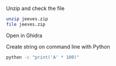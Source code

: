 
Unzip and check the file

```bash
unzip jeeves.zip
file jeeves.zip
```

Open in Ghidra



Create string on command line with Python

```bash
python -c "print('A' * 100)"
```

